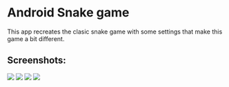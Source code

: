 Android Snake game
===================================

This app recreates the clasic snake game with some settings that make this game a bit different.  

Screenshots:
-------------
![](/screenshots/InicioJuego2.jpg)
![](/screenshots/InicioJuego.jpg)
![](/screenshots/Juego.jpg)
![](/screenshots/Juego2.jpg)


